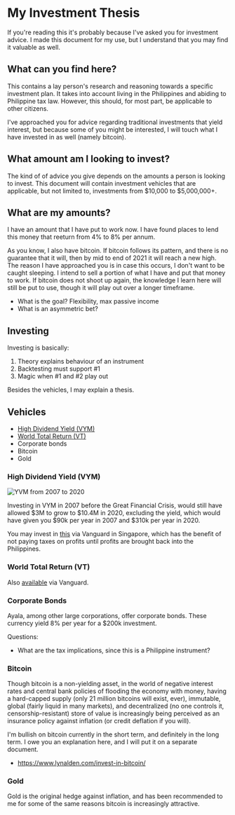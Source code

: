 # My Investment Thesis

If you're reading this it's probably because I've asked you for investment advice. I made this document for my use, but I understand that you may find it valuable as well.

## What can you find here?

This contains a lay person's research and reasoning towards a specific investment plan. It takes into account living in the Philippines and abiding to Philippine tax law. However, this should, for most part, be applicable to other citizens.

I've approached you for advice regarding traditional investments that yield interest, but because some of you might be interested, I will touch what I have invested in as well (namely bitcoin).

## What amount am I looking to invest?
The kind of of advice you give depends on the amounts a person is looking to invest. This document will contain investment vehicles that are applicable, but not limited to, investments from $10,000 to $5,000,000+.

## What are my amounts?
I have an amount that I have put to work now. I have found places to lend this money that reeturn from 4% to 8% per annum.

As you know, I also have bitcoin. If bitcoin follows its pattern, and there is no guarantee that it will, then by mid to end of 2021 it will reach a new high. The reason I have approached you is in case this occurs, I don't want to be caught sleeping. I intend to sell a portion of what I have and put that money to work. If bitcoin does not shoot up again, the knowledge I learn here will still be put to use, though it will play out over a longer timeframe.

- What is the goal? Flexibility, max passive income
- What is an asymmetric bet?

## Investing

Investing is basically:

1. Theory explains behaviour of an instrument
2. Backtesting must support #1
3. Magic when #1 and #2 play out

Besides the vehicles, I may explain a thesis.

## Vehicles

* [High Dividend Yield (VYM)](#vym)
* [World Total Return (VT)](#vt)
* Corporate bonds
* Bitcoin
* Gold

### High Dividend Yield (VYM)<a name="vym"/>

![YVM from 2007 to 2020](images/vym.ong)

Investing in VYM in 2007 before the Great Financial Crisis, would still have allowed $3M to grow to $10.4M in 2020, excluding the yield, which would have given you $90k per year in 2007 and $310k per year in 2020.

You may invest in [this](https://investor.vanguard.com/etf/profile/VYM) via Vanguard in Singapore, which has the benefit of not paying taxes on profits until profits are brought back into the Philippines.

### World Total Return (VT)<a name="vt"/>

Also [available](https://investor.vanguard.com/etf/profile/VT) via Vanguard.

### Corporate Bonds

Ayala, among other large corporations, offer corporate bonds. These currency yield 8% per year for a $200k investment.

Questions:
- What are the tax implications, since this is a Philippine instrument?

### Bitcoin

Though bitcoin is a non-yielding asset, in the world of negative interest rates and central bank policies of flooding the economy with money, having a hard-capped supply (only 21 million bitcoins will exist, ever), immutable, global (fairly liquid in many markets), and decentralized (no one controls it, censorship-resistant) store of value is increasingly being perceived as an insurance policy against inflation (or credit deflation if you will).

I'm bullish on bitcoin currently in the short term, and definitely in the long term. I owe you an explanation here, and I will put it on a separate document.

- https://www.lynalden.com/invest-in-bitcoin/

### Gold

Gold is the original hedge against inflation, and has been recommended to me for some of the same reasons bitcoin is increasingly attractive.
